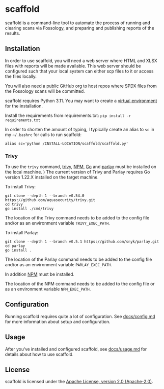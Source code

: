 # scaffold

scaffold is a command-line tool to automate the process of running and clearing scans via Fossology, and preparing and publishing reports of the results.

## Installation

In order to use scaffold, you will need a web server where HTML and XLSX files with reports will be made available. This web server should be configured such that your local system can either scp files to it or access the files locally.

You will also need a public GitHub org to host repos where SPDX files from the Fossology scans will be committed.

scaffold requires Python 3.11. You may want to create a [virtual environment](https://pypi.org/project/virtualenvwrapper/) for the installation.

Install the requirements from requirements.txt: `pip install -r requirements.txt`

In order to shorten the amount of typing, I typically create an alias to `sc` in my `~/.bashrc` for calls to run scaffold:

```
alias sc='python /INSTALL-LOCATION/scaffold/scaffold.py'
```

### Trivy

To use the `trivy` command, [trivy](https://aquasecurity.github.io/trivy), [NPM](https://www.npmjs.com/), [Go](https://go.dev/) and [parlay](https://github.com/snyk/parlay) must be installed on the local machine.
)
The current version of Trivy and Parlay requires Go version 1.22.X installed on the target machine.

To install Trivy:

```
git clone --depth 1 --branch v0.54.0 https://github.com/aquasecurity/trivy.git
cd trivy
go install ./cmd/trivy
```

The location of the Trivy command needs to be added to the config file and/or as an environment variable `TRIVY_EXEC_PATH`.

To install Parlay:

```
git clone --depth 1 --branch v0.5.1 https://github.com/snyk/parlay.git
cd parlay
go install .
```

The location of the Parlay command needs to be added to the config file and/or as an environment variable `PARLAY_EXEC_PATH`.

In addition [NPM](https://www.npmjs.com/) must be installed.

The location of the NPM command needs to be added to the config file or as an environment variable `NPM_EXEC_PATH`.

## Configuration

Running scaffold requires quite a lot of configuration. See [docs/config.md](docs/config.md) for more information about setup and configuration.

## Usage

After you've installed and configured scaffold, see [docs/usage.md](docs/usage.md) for details about how to use scaffold.

## License

scaffold is licensed under the [Apache License, version 2.0 (Apache-2.0)](./LICENSE.txt).
